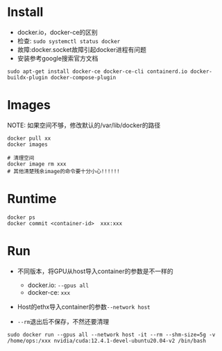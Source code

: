 # Install
* docker.io，docker-ce的区别
* 检查: `sudo systemctl status docker`
* 故障:docker.socket故障引起docker进程有问题
* 安装参考google搜索官方文档

```
sudo apt-get install docker-ce docker-ce-cli containerd.io docker-buildx-plugin docker-compose-plugin
```

# Images
NOTE: 如果空间不够，修改默认的/var/lib/docker的路径
```
docker pull xx
docker images

# 清理空间
docker image rm xxx
# 其他清楚残余image的命令要十分小心!!!!!!
```
# Runtime

```
docker ps
docker commit <container-id>  xxx:xxx
```
# Run
* 不同版本，将GPU从host导入container的参数是不一样的
  * docker.io: `--gpus all`
  * docker-ce: `xxx`
 
* Host的ethx导入container的参数`--network host`
* `--rm`退出后不保存，不然还要清理

```
sudo docker run --gpus all --network host -it --rm --shm-size=5g -v /home/ops:/xxx nvidia/cuda:12.4.1-devel-ubuntu20.04-v2 /bin/bash
```
